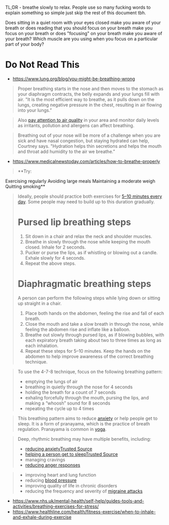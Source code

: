TL;DR - breathe slowly to relax. People use so many fucking words to explain something so simple just skip the rest of this document tbh.

Does sitting in a quiet room with your eyes closed make you aware of your breath or does reading that you should focus on your breath make you focus on your breath or does "focusing" on your breath make you aware of your breath? Which muscle are you using when you focus on a particular part of your body?

# Do Not Read This
- https://www.lung.org/blog/you-might-be-breathing-wrong

> Proper breathing starts in the nose and then moves to the stomach as your diaphragm contracts, the belly expands and your lungs fill with air. "It is the most efficient way to breathe, as it pulls down on the lungs, creating negative pressure in the chest, resulting in air flowing into your lungs.”
> 

> Also [pay attention to air quality](https://www.lung.org/our-initiatives/healthy-air/sota/) in your area and monitor daily levels as irritants, pollution and allergens can affect breathing.
> 

> Breathing out of your nose will be more of a challenge when you are sick and have nasal congestion, but staying hydrated can help, Courtney says. "Hydration helps thin secretions and helps the mouth and throat add humidity to the air we breathe.”
> 
- https://www.medicalnewstoday.com/articles/how-to-breathe-properly

> **Try:

Exercising regularly
Avoiding large meals
Maintaining a moderate weigh
Quitting smoking**
> 

> Ideally, people should practice both exercises for [5–10 minutes every day](https://www.lung.org/lung-health-diseases/wellness/breathing-exercises). Some people may need to build up to this duration gradually.
> 
> 
> # **Pursed lip breathing steps**
> 
> 1. Sit down in a chair and relax the neck and shoulder muscles.
> 2. Breathe in slowly through the nose while keeping the mouth closed. Inhale for 2 seconds.
> 3. Pucker or purse the lips, as if whistling or blowing out a candle. Exhale slowly for 4 seconds.
> 4. Repeat the above steps.
> 
> # **Diaphragmatic breathing steps**
> 
> A person can perform the following steps while lying down or sitting up straight in a chair.
> 
> 1. Place both hands on the abdomen, feeling the rise and fall of each breath.
> 2. Close the mouth and take a slow breath in through the nose, while feeling the abdomen rise and inflate like a balloon.
> 3. Breathe out slowly through pursed lips, as if blowing bubbles, with each expiratory breath taking about two to three times as long as each inhalation.
> 4. Repeat these steps for 5–10 minutes. Keep the hands on the abdomen to help improve awareness of the correct breathing technique.

> To use the 4-7-8 technique, focus on the following breathing pattern:
> 
> - emptying the lungs of air
> - breathing in quietly through the nose for 4 seconds
> - holding the breath for a count of 7 seconds
> - exhaling forcefully through the mouth, pursing the lips, and making a “whoosh” sound for 8 seconds
> - repeating the cycle up to 4 times

> This breathing pattern aims to reduce [anxiety](https://www.medicalnewstoday.com/articles/323454) or help people get to sleep. It is a form of pranayama, which is the practice of breath regulation. Pranayama is common in [yoga](https://www.medicalnewstoday.com/articles/286745).
> 

> Deep, rhythmic breathing may have multiple benefits, including:
> 
> - [reducing anxietyTrusted Source](https://www.ncbi.nlm.nih.gov/pmc/articles/PMC8481564/)
> - [helping a person get to sleepTrusted Source](https://www.ncbi.nlm.nih.gov/pmc/articles/PMC6361823/)
> - managing cravings
> - [reducing anger responses](https://www.ncbi.nlm.nih.gov/pmc/articles/PMC6137615/)

> 
> 
> - improving heart and lung function
> - reducing [blood pressure](https://www.medicalnewstoday.com/articles/270644)
> - improving quality of life in chronic disorders
> - reducing the frequency and severity of [migraine attacks](https://www.medicalnewstoday.com/articles/148373)
- https://www.nhs.uk/mental-health/self-help/guides-tools-and-activities/breathing-exercises-for-stress/
- https://www.healthline.com/health/fitness-exercise/when-to-inhale-and-exhale-during-exercise